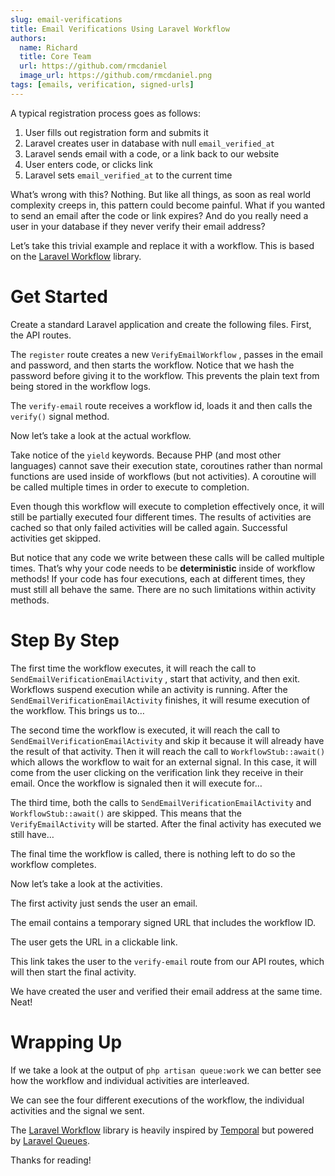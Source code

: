 ```yaml
---
slug: email-verifications
title: Email Verifications Using Laravel Workflow
authors:
  name: Richard
  title: Core Team
  url: https://github.com/rmcdaniel
  image_url: https://github.com/rmcdaniel.png
tags: [emails, verification, signed-urls]
---
```


A typical registration process goes as follows:

1.  User fills out registration form and submits it
2.  Laravel creates user in database with null `email_verified_at`
3.  Laravel sends email with a code, or a link back to our website
4.  User enters code, or clicks link
5.  Laravel sets `email_verified_at` to the current time

What’s wrong with this? Nothing. But like all things, as soon as real world complexity creeps in, this pattern could become painful. What if you wanted to send an email after the code or link expires? And do you really need a user in your database if they never verify their email address?

Let’s take this trivial example and replace it with a workflow. This is based on the [Laravel Workflow](https://github.com/laravel-workflow/laravel-workflow) library.

Get Started
===========

Create a standard Laravel application and create the following files. First, the API routes.

The `register` route creates a new `VerifyEmailWorkflow` , passes in the email and password, and then starts the workflow. Notice that we hash the password before giving it to the workflow. This prevents the plain text from being stored in the workflow logs.

The `verify-email` route receives a workflow id, loads it and then calls the `verify()` signal method.

Now let’s take a look at the actual workflow.

Take notice of the `yield` keywords. Because PHP (and most other languages) cannot save their execution state, coroutines rather than normal functions are used inside of workflows (but not activities). A coroutine will be called multiple times in order to execute to completion.

Even though this workflow will execute to completion effectively once, it will still be partially executed four different times. The results of activities are cached so that only failed activities will be called again. Successful activities get skipped.

But notice that any code we write between these calls will be called multiple times. That’s why your code needs to be **deterministic** inside of workflow methods! If your code has four executions, each at different times, they must still all behave the same. There are no such limitations within activity methods.

Step By Step
============

The first time the workflow executes, it will reach the call to `SendEmailVerificationEmailActivity` , start that activity, and then exit. Workflows suspend execution while an activity is running. After the `SendEmailVerificationEmailActivity` finishes, it will resume execution of the workflow. This brings us to…

The second time the workflow is executed, it will reach the call to `SendEmailVerificationEmailActivity` and skip it because it will already have the result of that activity. Then it will reach the call to `WorkflowStub::await()` which allows the workflow to wait for an external signal. In this case, it will come from the user clicking on the verification link they receive in their email. Once the workflow is signaled then it will execute for…

The third time, both the calls to `SendEmailVerificationEmailActivity` and `WorkflowStub::await()` are skipped. This means that the `VerifyEmailActivity` will be started. After the final activity has executed we still have…

The final time the workflow is called, there is nothing left to do so the workflow completes.

Now let’s take a look at the activities.

The first activity just sends the user an email.

The email contains a temporary signed URL that includes the workflow ID.

The user gets the URL in a clickable link.

This link takes the user to the `verify-email` route from our API routes, which will then start the final activity.

We have created the user and verified their email address at the same time. Neat!

Wrapping Up
===========

If we take a look at the output of `php artisan queue:work` we can better see how the workflow and individual activities are interleaved.

We can see the four different executions of the workflow, the individual activities and the signal we sent.

The [Laravel Workflow](https://github.com/laravel-workflow/laravel-workflow) library is heavily inspired by [Temporal](https://temporal.io/) but powered by [Laravel Queues](https://laravel.com/docs/9.x/queues).

Thanks for reading!
